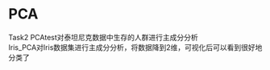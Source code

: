 # PCA
Task2
PCAtest对泰坦尼克数据中生存的人群进行主成分分析                                 
Iris_PCA对Iris数据集进行主成分分析，将数据降到2维，可视化后可以看到很好地分类了
